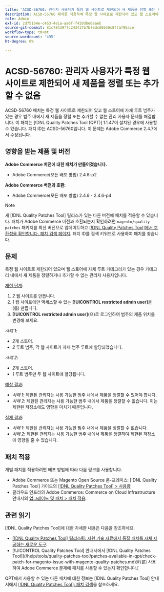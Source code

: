 ```yaml
---
title: 'ACSD-56760: 관리자 사용자가 특정 웹 사이트로 제한되어 새 제품을 정렬 또는 추가할 수 없음'
description: ACSD-56760 패치를 적용하여 특정 웹 사이트로 제한되어 있고 웹 스토어에 자체 루트 카테고리가 있는 경우 카테고리 내에 새 제품을 정렬하거나 추가할 수 없는 Adobe Commerce 문제를 해결합니다.
role: Admin
exl-id: 2d75164e-c463-4e1a-aa6f-f420dbe0aaeb
source-git-commit: 81c78439f7c243437b7b76dc80560c847af95ace
workflow-type: tm+mt
source-wordcount: '495'
ht-degree: 0%

---
```


# ACSD-56760: 관리자 사용자가 특정 웹 사이트로 제한되어 새 제품을 정렬 또는 추가할 수 없음

ACSD-56760 패치는 특정 웹 사이트로 제한되어 있고 웹 스토어에 자체 루트 범주가 있는 경우 범주 내에서 새 제품을 정렬 또는 추가할 수 없는 관리 사용자 문제를 해결합니다. 이 패치는 [!DNL Quality Patches Tool (QPT)] 1.1.47이 설치된 경우에 사용할 수 있습니다. 패치 ID는 ACSD-56760입니다. 이 문제는 Adobe Commerce 2.4.7에서 수정됩니다.

## 영향을 받는 제품 및 버전

**Adobe Commerce 버전에 대한 패치가 만들어졌습니다.**

* Adobe Commerce(모든 배포 방법) 2.4.6-p2

**Adobe Commerce 버전과 호환:**

* Adobe Commerce(모든 배포 방법) 2.4.6 - 2.4.6-p4

>[!NOTE]
>
>새 [!DNL Quality Patches Tool] 릴리스가 있는 다른 버전에 패치를 적용할 수 있습니다. 패치가 Adobe Commerce 버전과 호환되는지 확인하려면 `magento/quality-patches` 패키지를 최신 버전으로 업데이트하고 [[!DNL Quality Patches Tool]에서 호환성을 확인합니다. 패치 검색 페이지](https://experienceleague.adobe.com/tools/commerce-quality-patches/index.html). 패치 ID를 검색 키워드로 사용하여 패치를 찾습니다.

## 문제

특정 웹 사이트로 제한되어 있으며 웹 스토어에 자체 루트 카테고리가 있는 경우 카테고리 내에서 새 제품을 정렬하거나 추가할 수 없는 관리자 사용자입니다.

<u>재현 단계</u>:

1. *2* 웹 사이트를 만듭니다.
1. *1* 웹 사이트에만 액세스할 수 있는 **[!UICONTROL restricted admin user]**&#x200B;을(를) 만듭니다.
1. **[!UICONTROL restricted admin user]**(으)로 로그인하여 범주의 제품 위치를 변경해 보세요.

*사례 1*:

* *2*&#x200B;개 스토어.
* *2* 루트 범주, 각 웹 사이트가 자체 범주 루트에 할당되었습니다.

*사례 2*:

* *2*&#x200B;개 스토어.
* *1* 루트 범주만 두 웹 사이트에 할당됩니다.

<u>예상 결과</u>:

* *사례 1*: 제한된 관리자는 사용 가능한 범주 내에서 제품을 정렬할 수 있어야 합니다.
* *사례 2*: 제한된 관리자는 사용 가능한 범주 내에서 제품을 정렬할 수 없습니다. 이는 제한된 저장소에도 영향을 미치기 때문입니다.

<u>실제 결과</u>:

* *사례 1*: 제한된 관리자는 사용 가능한 범주 내에서 제품을 정렬할 수 없습니다.
* *사례 2*: 제한된 관리자는 사용 가능한 범주 내에서 제품을 정렬하여 제한된 저장소에 영향을 줄 수 있습니다.

## 패치 적용

개별 패치를 적용하려면 배포 방법에 따라 다음 링크를 사용합니다.

* Adobe Commerce 또는 Magento Open Source 온-프레미스: [!DNL Quality Patches Tool] 가이드의 [[!DNL Quality Patches Tool] > 사용량](/help/tools/quality-patches-tool/usage.md)
* 클라우드 인프라의 Adobe Commerce: Commerce on Cloud Infrastructure 안내서의 [업그레이드 및 패치 > 패치 적용](https://experienceleague.adobe.com/docs/commerce-cloud-service/user-guide/develop/upgrade/apply-patches.html).

## 관련 읽기

[!DNL Quality Patches Tool]에 대한 자세한 내용은 다음을 참조하세요.

* [[!DNL Quality Patches Tool] 릴리스됨: 지원 기술 자료에서 품질 패치를 자체 제공하는 새로운 도구](https://experienceleague.adobe.com/en/docs/commerce-knowledge-base/kb/announcements/commerce-announcements/magento-quality-patches-released-new-tool-to-self-serve-quality-patches).
* [!UICONTROL Quality Patches Tool] 안내서에서  [!DNL Quality Patches Tool]](/help/tools/quality-patches-tool/patches-available-in-qpt/check-patch-for-magento-issue-with-magento-quality-patches.md)을(를) 사용하여 Adobe Commerce 문제에 패치를 사용할 수 있는지 확인합니다.[


QPT에서 사용할 수 있는 다른 패치에 대한 정보는 [!DNL Quality Patches Tool] 안내서에서 [[!DNL Quality Patches Tool]: 패치 검색](https://experienceleague.adobe.com/tools/commerce-quality-patches/index.html)을 참조하세요.
